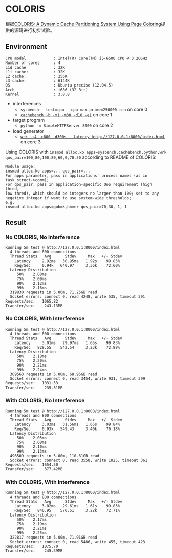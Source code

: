 # COLORIS

根据[COLORIS: A Dynamic Cache Partitioning System Using Page Coloring](http://cs-people.bu.edu/yingy/docs/coloris.pdf)提供的源码进行初步试验。

## Environment

```
CPU model            : Intel(R) Core(TM) i5-6500 CPU @ 3.20GHz
Number of cores      : 4
L1d cache            : 32K
L1i cache:           : 32K
L2 cache:            : 256K
L3 cache:            : 6144K
OS                   : Ubuntu precise (12.04.5)
Arch                 : i686 (32 Bit)
Kernel               : 3.8.8
```

* interferences
	- `sysbench --test=cpu --cpu-max-prime=250000 run` on core 0
	- [`cachebench -b -x1 -m30 -d10 -e1`](http://icl.cs.utk.edu/llcbench/index.htm) on core 1
* target program
	- `python -m SimpleHTTPServer 8000` on core 2
* load generator
	- [`wrk -t4 -c800 -d300s --latency http://127.0.0.1:8000/index.html`](https://github.com/wg/wrk) on core 3

Using COLORIS with `insmod alloc.ko apps=sysbench,cachebench,python,wrk qos_pair=100,80,100,80,60,0,70,30` according to README of COLORIS:
```
Module usage:
insmod alloc.ko apps=... qos_pair=...
For apps parameter, pass in applications' process names (as in 
task_struct->comm);
For qos_pair, pass in application-specific QoS requirement (high thred, 
low thred), which should be integers no larger than 100; set to any 
negative integer if want to use system-wide thresholds;
e.g.
insmod alloc.ko apps=gobmk,hmmer qos_pair=70,30,-1,-1
```

## Result

### No COLORIS, No Interference

```
Running 5m test @ http://127.0.0.1:8000/index.html
  4 threads and 800 connections
  Thread Stats   Avg      Stdev     Max   +/- Stdev
    Latency     2.92ms   30.95ms   1.92s    99.85%
    Req/Sec     0.94k   640.97     3.36k    72.60%
  Latency Distribution
     50%    2.08ms
     75%    2.09ms
     90%    2.12ms
     99%    2.16ms
  319830 requests in 5.00m, 71.25GB read
  Socket errors: connect 0, read 4248, write 535, timeout 391
Requests/sec:   1065.82
Transfer/sec:    243.13MB
```

### No COLORIS, With Interference

```
Running 5m test @ http://127.0.0.1:8000/index.html
  4 threads and 800 connections
  Thread Stats   Avg      Stdev     Max   +/- Stdev
    Latency     3.01ms   29.97ms   1.65s    99.83%
    Req/Sec   829.55    542.54     3.23k    72.89%
  Latency Distribution
     50%    2.18ms
     75%    2.20ms
     90%    2.21ms
     99%    2.24ms
  309563 requests in 5.00m, 68.96GB read
  Socket errors: connect 0, read 3454, write 931, timeout 399
Requests/sec:   1031.53
Transfer/sec:    235.31MB
```

### With COLORIS, No Interference

```
Running 5m test @ http://127.0.0.1:8000/index.html
  4 threads and 800 connections
  Thread Stats   Avg      Stdev     Max   +/- Stdev
    Latency     3.03ms   31.56ms   1.65s    99.84%
    Req/Sec     0.93k   549.43     3.40k    76.18%
  Latency Distribution
     50%    2.05ms
     75%    2.08ms
     90%    2.10ms
     99%    2.13ms
  496509 requests in 5.00m, 110.61GB read
  Socket errors: connect 0, read 3558, write 1025, timeout 361
Requests/sec:   1654.50
Transfer/sec:    377.42MB
```

### With COLORIS, With Interference

```
Running 5m test @ http://127.0.0.1:8000/index.html
  4 threads and 800 connections
  Thread Stats   Avg      Stdev     Max   +/- Stdev
    Latency     3.02ms   29.61ms   1.61s    99.83%
    Req/Sec   840.95    570.51     3.22k    72.71%
  Latency Distribution
     50%    2.17ms
     75%    2.19ms
     90%    2.21ms
     99%    2.25ms
  322817 requests in 5.00m, 71.91GB read
  Socket errors: connect 0, read 5486, write 455, timeout 423
Requests/sec:   1075.70
Transfer/sec:    245.39MB
```
